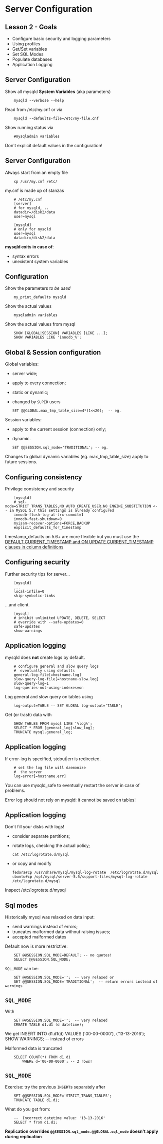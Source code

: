 # Server Configuration
## Lesson 2 - Goals

- Configure basic security and logging parameters
- Using profiles
- Get/Set variables
- Set SQL Modes 
- Populate databases
- Application Logging

    
    
## Server Configuration
Show all mysqld **System Variables** (aka parameters)
    
        mysqld --verbose --help
    
    
Read from /etc/my.cnf or via

        mysqld --defaults-file=/etc/my-file.cnf
    
Show running status via

        #mysqladmin variables

Don't explicit default values in the configuration!


## Server Configuration
Always start from an empty file

        cp /usr/my.cnf /etc/

my.cnf is made up of stanzas

        # /etc/my.cnf
        [server]
        # for mysqld, ..
        datadir=/disk2/data
        user=mysql

        [mysqld]
        # only for mysqld
        user=mysql
        datadir=/disk2/data

**mysqld exits in case of**:

  - syntax errors
  - unexistent system variables
    
## Configuration
Show the parameters *to be used*

        my_print_defaults mysqld
        
Show the actual values

        mysqladmin variables
        
Show the actual values from mysql
      
        SHOW [GLOBAL|SESSION] VARIABLES [LIKE ...];
        SHOW VARIABLES LIKE 'innodb_%';
        

## Global & Session configuration

Global variables:

  - server wide;
  - apply to every connection;
  - static or dynamic;
  - changed by `SUPER` users
  
        SET @@GLOBAL.max_tmp_table_size=4*(1<<20);  -- eg.
  
Session variables:

  - apply to the current session (connection) only;
  - dynamic.
  
        SET @@SESSION.sql_mode='TRADITIONAL'; -- eg.

Changes to global dynamic variables (eg. max_tmp_table_size) apply to future sessions.

## Configuring consistency
Privilege consistency and security

        [mysqld]
        # sql-mode=STRICT_TRANS_TABLES,NO_AUTO_CREATE_USER,NO_ENGINE_SUBSTITUTION <-- in MySQL 5.7 this settings is already configured
        innodb-flush-log-at-trx-commit=1
        innodb-fast-shutdown=0
        myisam-recover-options=FORCE,BACKUP
        explicit_defaults_for_timestamp

timestamp_defaults on 5.6+ are more flexible but you must use the [DEFAULT CURRENT_TIMESTAMP and ON UPDATE CURRENT_TIMESTAMP clauses in column definitions](http://dev.mysql.com/doc/refman/5.6/en/timestamp-initialization.html)
        
## Configuring security
Further security tips for server...

        [mysqld]
        ...
        local-infile=0
        skip-symbolic-links
   
...and client.
   
        [mysql]
        # inhibit unlimited UPDATE, DELETE, SELECT
        # override with --safe-updates=0
        safe-updates
        show-warnings


        
## Application logging
mysqld does **not** create logs by default.
        
        # configure general and slow query logs
        #  eventually using defaults
        general-log-file[=hostname.log]
        slow-query-log-file[=hostname-slow.log]
        slow-query-log=1
        log-queries-not-using-indexes=on

Log general and slow query on tables using

        log-output=TABLE -- SET GLOBAL log-output='TABLE';

Get (or trash) data with

        SHOW TABLES FROM mysql LIKE '%log%';
        SELECT * FROM [general_log|slow_log];
        TRUNCATE mysql.general_log;
        

## Application logging
If error-log is specified, stdout|err is redirected.

        # set the log file will daemonize
        #  the server
        log-error[=hostname.err]
        
You can use mysqld_safe to eventually restart the server
in case of problems.

Error log should not rely on mysqld: it cannot be saved on tables!


## Application logging
Don't fill your disks with logs!

  - consider separate partitions;
  - rotate logs, checking the actual policy;
  
        cat /etc/logrotate.d/mysql

  - or copy and modify

        fedora#cp /usr/share/mysql/mysql-log-rotate  /etc/logrotate.d/mysql
        ubuntu#cp /opt/mysql/server-5.6/support-files/mysql-log-rotate /etc/logrotate.d/mysql

Inspect /etc/logrotate.d/mysql

## Sql modes

Historically mysql was relaxed on data input:

  - send warnings instead of errors;
  - truncates malformed data without raising issues;
  - accepted malformed dates

Default now is more restrictive:

        SET @@SESSION.SQL_MODE=DEFAULT; -- no quotes!
        SELECT @@SESSION.SQL_MODE;

`SQL_MODE` can be:

        SET @@SESSION.SQL_MODE='';  -- very relaxed or
        SET @@SESSION.SQL_MODE='TRADITIONAL';  -- return errors instead of warnings


## `SQL_MODE`

With

        SET @@SESSION.SQL_MODE='';  -- very relaxed
        CREATE TABLE d1.d1 (d datetime);

We get
        INSERT INTO d1.d1(d) VALUES
            ('00-00-0000'),
            ('13-13-2016');
        SHOW WARNINGS;  -- instead of errors

Malformed data is truncated

        SELECT COUNT(*) FROM d1.d1
            WHERE d='00-00-0000'; -- 2 rows!

## `SQL_MODE`

Exercise: try the previous `INSERT`s separately after

        SET @@SESSION.SQL_MODE='STRICT_TRANS_TABLES';
        TRUNCATE TABLE d1.d1;

What do you get from:

        --  Incorrect datetime value: '13-13-2016'
        SELECT * from d1.d1;


**Replication overrides `@@SESSION.sql_mode`. `@@GLOBAL.sql_mode` doesn't apply during replication**
